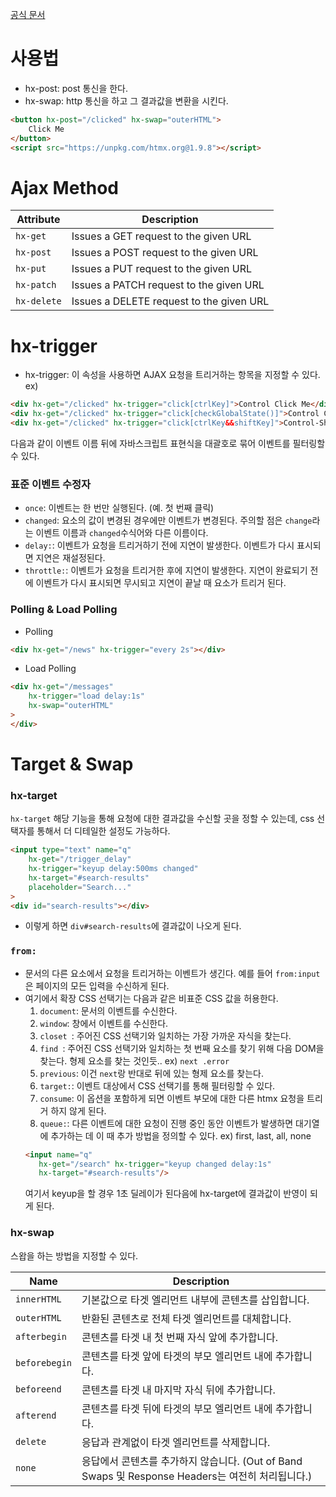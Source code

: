 [공식 문서](https://htmx.org/docs/)

# 사용법

- hx-post: post 통신을 한다.
- hx-swap: http 통신을 하고 그 결과값을 변환을 시킨다.

```html
<button hx-post="/clicked" hx-swap="outerHTML">
    Click Me
</button>
<script src="https://unpkg.com/htmx.org@1.9.8"></script>
```

# Ajax Method 
| Attribute  | Description                                      |
|------------|--------------------------------------------------|
| `hx-get`   | Issues a GET request to the given URL             |
| `hx-post`  | Issues a POST request to the given URL            |
| `hx-put`   | Issues a PUT request to the given URL              |
| `hx-patch` | Issues a PATCH request to the given URL            |
| `hx-delete`| Issues a DELETE request to the given URL           |

# hx-trigger 

- hx-trigger: 이 속성을 사용하면 AJAX 요청을 트리거하는 항목을 지정할 수 있다.
ex)
```html
<div hx-get="/clicked" hx-trigger="click[ctrlKey]">Control Click Me</div>
<div hx-get="/clicked" hx-trigger="click[checkGlobalState()]">Control Click Me</div>
<div hx-get="/clicked" hx-trigger="click[ctrlKey&&shiftKey]">Control-Shift Click Me</div>
```
다음과 같이 이벤트 이름 뒤에 자바스크립트 표현식을 대괄호로 묶어 이벤트를 필터링할 수 있다. 

### 표준 이벤트 수정자
- <code>once</code>: 이벤트는 한 번만 실행된다. (예. 첫 번째 클릭)
- <code>changed</code>: 요소의 값이 변경된 경우에만 이벤트가 변경된다. 주의할 점은 <code>change</code>라는 이벤트 이름과 <code>changed</code>수식어와 다른 이름이다.
- <code>delay:<timing declaration></code>: 이벤트가 요청을 트리거하기 전에 지연이 발생한다. 이벤트가 다시 표시되면 지연은 재설정된다.
- <code>throttle:<timing declaration></code>: 이벤트가 요청을 트리거한 후에 지연이 발생한다. 지연이 완료되기 전에 이벤트가 다시 표시되면 무시되고 지연이 끝날 때 요소가 트리거 된다. 

### Polling & Load Polling 

- Polling
```html
<div hx-get="/news" hx-trigger="every 2s"></div>
```

- Load Polling
```html
<div hx-get="/messages"
    hx-trigger="load delay:1s"
    hx-swap="outerHTML"
>
</div>
```

# Target & Swap 

### hx-target

<code>hx-target</code> 해당 기능을 통해 요청에 대한 결과값을 수신할 곳을 정할 수 있는데, css 선택자를 통해서 더 디테일한 설정도 가능하다. 
```html
<input type="text" name="q"
    hx-get="/trigger_delay"
    hx-trigger="keyup delay:500ms changed"
    hx-target="#search-results"
    placeholder="Search..."
>
<div id="search-results"></div>
```
- 이렇게 하면 <code>div#search-results</code>에 결과값이 나오게 된다. 

### <code>from:<Extended CSS selector></code>
- 문서의 다른 요소에서 요청을 트리거하는 이벤트가 생긴다. 예를 들어 <code>from:input</code>은 페이지의 모든 입력을 수신하게 된다. 
- 여기에서 확장 CSS 선택기는 다음과 같은 비표준 CSS 값을 허용한다. 
    1. <code>document</code>: 문서의 이벤트를 수신한다.
    2. <code>window</code>: 창에서 이벤트를 수신한다.
    3. <code>closet <CSS selector></code>: 주어진 CSS 선택기와 일치하는 가장 가까운 자식을 찾는다.
    4. <code>find <CSS selector></code>: 주어진 CSS 선택기와 일치하는 첫 번째 요소를 찾기 위해 다음 DOM을 찾는다. 형제 요소를 찾는 것인듯.. ex) <code>next .error</code>
    5. <code>previous</code>: 이건 <code>next</code>랑 반대로 뒤에 있는 형제 요소를 찾는다. 
    6. <code>target:<CSS selector></code>: 이벤트 대상에서 CSS 선택기를 통해 필터링할 수 있다.
    7. <code>consume</code>: 이 옵션을 포함하게 되면 이벤트 부모에 대한 다른 htmx 요청을 트리거 하지 않게 된다.
    8. <code>queue:<queue option></code>: 다른 이벤트에 대한 요청이 진행 중인 동안 이벤트가 발생하면 대기열에 추가하는 데 이 때 추가 방법을 정의할 수 있다. ex) first, last, all, none
    ```html
    <input name="q"
       hx-get="/search" hx-trigger="keyup changed delay:1s"
       hx-target="#search-results"/>
    ```
    여기서 keyup을 할 경우 1초 딜레이가 된다음에 hx-target에 결과값이 반영이 되게 된다. 

### hx-swap 
스왑을 하는 방법을 지정할 수 있다. 

| Name         | Description                                                 |
|--------------|-------------------------------------------------------------|
| `innerHTML`  | 기본값으로 타겟 엘리먼트 내부에 콘텐츠를 삽입합니다.           |
| `outerHTML`  | 반환된 콘텐츠로 전체 타겟 엘리먼트를 대체합니다.               |
| `afterbegin` | 콘텐츠를 타겟 내 첫 번째 자식 앞에 추가합니다.              |
| `beforebegin`| 콘텐츠를 타겟 앞에 타겟의 부모 엘리먼트 내에 추가합니다.    |
| `beforeend`  | 콘텐츠를 타겟 내 마지막 자식 뒤에 추가합니다.              |
| `afterend`   | 콘텐츠를 타겟 뒤에 타겟의 부모 엘리먼트 내에 추가합니다.    |
| `delete`     | 응답과 관계없이 타겟 엘리먼트를 삭제합니다.                  |
| `none`       | 응답에서 콘텐츠를 추가하지 않습니다. (Out of Band Swaps 및 Response Headers는 여전히 처리됩니다.) |
